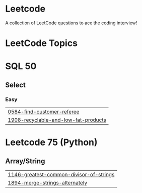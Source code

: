 # Leetcode
A collection of LeetCode questions to ace the coding interview!

<!---LeetCode Topics Start-->
# LeetCode Topics
# SQL 50
## Select
### Easy
|  |
| ------- |
| [0584-find-customer-referee](https://github.com/bhosleomkar548/Leetcode/tree/main/0584-find-customer-referee) |
| [1908-recyclable-and-low-fat-products](https://github.com/bhosleomkar548/Leetcode/tree/master/1908-recyclable-and-low-fat-products) |

# Leetcode 75 (Python)
## Array/String
|  |
| ------- |
| [1146-greatest-common-divisor-of-strings](https://github.com/bhosleomkar548/Leetcode/tree/main/1146-greatest-common-divisor-of-strings) |
| [1894-merge-strings-alternately](https://github.com/bhosleomkar548/Leetcode/tree/master/1894-merge-strings-alternately) |
<!---LeetCode Topics End-->
